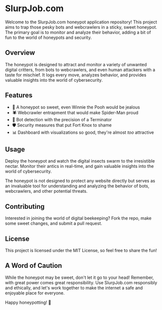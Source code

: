 # SlurpJob.com

Welcome to the SlurpJob.com honeypot application repository! This project aims to trap those pesky bots and webcrawlers in a sticky, sweet honeypot. The primary goal is to monitor and analyze their behavior, adding a bit of fun to the world of honeypots and security.

## Overview

The honeypot is designed to attract and monitor a variety of unwanted digital critters, from bots to webcrawlers, and even human attackers with a taste for mischief. It logs every move, analyzes behavior, and provides valuable insights into the world of cybersecurity.

## Features

- 🍯 A honeypot so sweet, even Winnie the Pooh would be jealous
- 🕷️ Webcrawler entrapment that would make Spider-Man proud
- 🤖 Bot detection with the precision of a Terminator
- 🛡️ Security measures that put Fort Knox to shame
- 📊 Dashboard with visualizations so good, they're almost *too* attractive

## Usage

Deploy the honeypot and watch the digital insects swarm to the irresistible nectar. Monitor their antics in real-time, and gain valuable insights into the world of cybersecurity.

The honeypot is not designed to protect any website directly but serves as an invaluable tool for understanding and analyzing the behavior of bots, webcrawlers, and other potential threats.

## Contributing

Interested in joining the world of digital beekeeping? Fork the repo, make some sweet changes, and submit a pull request.

## License

This project is licensed under the MIT License, so feel free to share the fun!

## A Word of Caution

While the honeypot may be sweet, don't let it go to your head! Remember, with great power comes great responsibility. Use SlurpJob.com responsibly and ethically, and let's work together to make the internet a safe and enjoyable place for everyone.

Happy honeypotting! 🐝